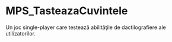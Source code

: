 # MPS_TasteazaCuvintele
Un joc single-player care testează abilităţile de dactilografiere ale utilizatorilor.
